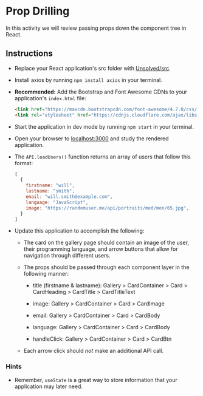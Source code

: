 # Prop Drilling

In this activity we will review passing props down the component tree in React.

## Instructions

* Replace your React application's src folder with [Unsolved/src](Unsolved/src).

* Install axios by running `npm install axios` in your terminal.

* **Recommended:** Add the Bootstrap and Font Awesome CDNs to your application's `index.html` file:

  ```html
  <link href="https://maxcdn.bootstrapcdn.com/font-awesome/4.7.0/css/font-awesome.min.css" rel="stylesheet" />
  <link rel="stylesheet" href="https://cdnjs.cloudflare.com/ajax/libs/twitter-bootstrap/4.0.0/css/bootstrap.min.css" />
  ```

* Start the application in dev mode by running `npm start` in your terminal.

* Open your browser to [localhost:3000](http://localhost:3000) and study the rendered application.

* The `API.loadUsers()` function returns an array of users that follow this format:

  ```js
  [
    {
      firstname: "will",
      lastname: "smith",
      email: "will.smith@example.com",
      language: "JavaScript",
      image: "https://randomuser.me/api/portraits/med/men/65.jpg",
    }
  ]
  ```

* Update this application to accomplish the following:

  * The card on the gallery page should contain an image of the user, their programming language, and arrow buttons that allow for navigation through different users.

  * The props should be passed through each component layer in the following manner:

    * title (firstname & lastname): Gallery > CardContainer > Card > CardHeading > CardTitle > CardTitleText

    * image: Gallery > CardContainer > Card > CardImage

    * email: Gallery > CardContainer > Card > CardBody

    * language: Gallery > CardContainer > Card > CardBody

    * handleClick: Gallery > CardContainer > Card > CardBtn

  * Each arrow click should *not* make an additional API call.

### Hints

* Remember, `useState` is a great way to store information that your application may later need.
